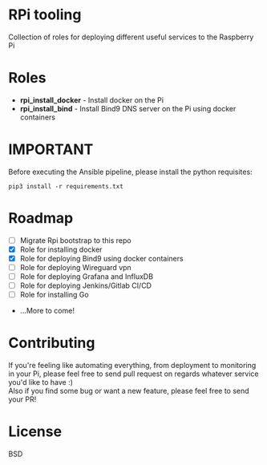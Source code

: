 # RPi tooling
Collection of roles for deploying different useful services to the Raspberry Pi

# Roles
 - **rpi_install_docker** - Install docker on the Pi
 - **rpi_install_bind** - Install Bind9 DNS server on the Pi using docker containers

# IMPORTANT
Before executing the Ansible pipeline, please install the python requisites:
~~~
pip3 install -r requirements.txt
~~~

# Roadmap
- [ ] Migrate Rpi bootstrap to this repo
- [x] Role for installing docker 
- [x] Role for deploying Bind9 using docker containers
- [ ] Role for deploying Wireguard vpn
- [ ] Role for deploying Grafana and InfluxDB
- [ ] Role for deploying Jenkins/Gitlab CI/CD
- [ ] Role for installing Go
- ...More to come!

# Contributing
If you're feeling like automating everything, from deployment to monitoring in your Pi, please feel free to send pull request on regards whatever service you'd like to have :)  
Also if you find some bug or want a new feature, please feel free to send your PR!  

# License
BSD
